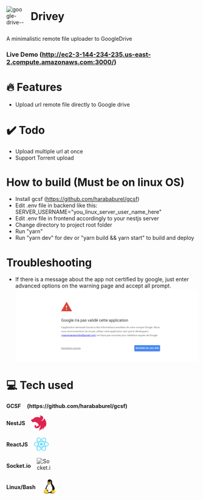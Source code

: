 <div style="display: flex; align-items: center; gap: 1rem">
  <img width="48" height="48" src="https://img.icons8.com/color/48/google-drive--v1.png" alt="google-drive--v1"/>
  <h1 style="border-bottom: none; margin-top: 1.5rem;">Drivey</h1>
</div>

A minimalistic remote file uploader to GoogleDrive

### Live Demo (http://ec2-3-144-234-235.us-east-2.compute.amazonaws.com:3000/)

# 🔥 Features

- Upload url remote file directly to Google drive

# ✔️ Todo

- Upload multiple url at once
- Support Torrent upload

# How to build (Must be on linux OS)

- Install gcsf <a>(https://github.com/harababurel/gcsf)</a>
- Edit .env file in backend like this: SERVER_USERNAME="you_linux_server_user_name_here"
- Edit .env file in frontend accordingly to your nestjs server
- Change directory to project root folder
- Run "yarn"
- Run "yarn dev" for dev or "yarn build && yarn start" to build and deploy

# Troubleshooting
- If there is a message about the app not certified by google, just enter advanced options on the warning page and accept all prompt.
![warning](/images/warning.png)

# 💻 Tech used

<div style="display: flex; flex-direction: column; gap: 1rem; width: 25vw">
    <div style="display: flex; gap: 1rem; font-weight: bold">
      <span>GCSF</span>
      <a>(https://github.com/harababurel/gcsf)</a>
    </div>
    <div style="display: flex; gap: 1rem; align-items: center">
        <span style="font-weight: bold">NestJS</span>
        <img src="https://github.com/devicons/devicon/raw/master/icons/nestjs/nestjs-plain.svg" alt="NestJS" width="40" height="40" />
    </div>
    <div style="display: flex; gap: 1rem; align-items: center">
        <span style="font-weight: bold">ReactJS</span>
        <img src="https://github.com/devicons/devicon/raw/master/icons/react/react-original.svg" alt="ReactJS" width="40" height="40" />
    </div>
    <div style="display: flex; gap: 1rem; align-items: center">
        <span style="font-weight: bold">Socket.io</span>
        <img src="https://upload.wikimedia.org/wikipedia/commons/thumb/9/96/Socket-io.svg/900px-Socket-io.svg.png" alt="Socket.io" width="40" height="40" style="filter: grayscale(100%);" />
    </div>
     <div style="display: flex; gap: 1rem; align-items: center">
        <span style="font-weight: bold">Linux/Bash</span>
      <img src="https://github.com/devicons/devicon/raw/master/icons/linux/linux-original.svg" alt="Linux" width="40" height="40" />
    </div>
</div>
